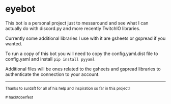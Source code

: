 # eyebot

This bot is a personal project just to messaround and see what I can actually do with discord.py and more recently TwitchIO libraries.

Currently some additional libraries I use with it are gsheets or gspread if you wanted.

To run a copy of this bot you will need to copy the config.yaml.dist file to config.yaml and install `pip install pyyaml`

Additional files will be ones related to the gsheets and gspread libraries to authenticate the connection to your account.

---

<sub>Thanks to surdaft for all of his help and inspiration so far in this project!</sub>

<sub># hacktoberfest</sub>
